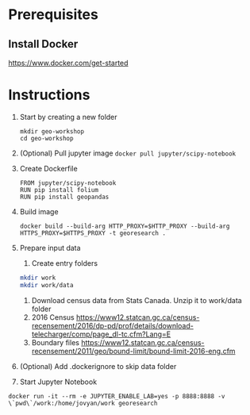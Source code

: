 # Prerequisites
## Install Docker
https://www.docker.com/get-started

# Instructions
1. Start by creating a new folder
    ```
    mkdir geo-workshop
    cd geo-workshop
    ```

1. (Optional) Pull jupyter image 
    ```docker pull jupyter/scipy-notebook```

1. Create Dockerfile
    ```
    FROM jupyter/scipy-notebook
    RUN pip install folium
    RUN pip install geopandas 
    ```

1. Build image
    ```
    docker build --build-arg HTTP_PROXY=$HTTP_PROXY --build-arg HTTPS_PROXY=$HTTPS_PROXY -t georesearch .
    ```

1. Prepare input data
    1. Create entry folders
      ```bash
      mkdir work
      mkdir work/data
      ```

    1. Download census data from Stats Canada. Unzip it to work/data folder
      1. 2016 Census
    https://www12.statcan.gc.ca/census-recensement/2016/dp-pd/prof/details/download-telecharger/comp/page_dl-tc.cfm?Lang=E
      1. Boundary files
    https://www12.statcan.gc.ca/census-recensement/2011/geo/bound-limit/bound-limit-2016-eng.cfm

1. (Optional) Add .dockerignore to skip data folder

1. Start Jupyter Notebook
  ```
  docker run -it --rm -e JUPYTER_ENABLE_LAB=yes -p 8888:8888 -v \`pwd\`/work:/home/jovyan/work georesearch
  ```
